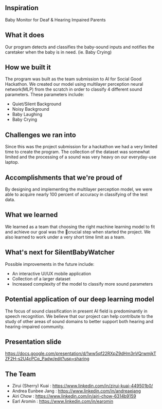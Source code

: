## Inspiration
Baby Monitor for Deaf & Hearing Impaired Parents

## What it does
Our program detects and classifies the baby-sound inputs and notifies the caretaker when the baby is in need. (ie. Baby Crying)

## How we built it
The program was built as the team submission to AI for Social Good Hackathon.
We created our model using multilayer perception neural network(MLP) from the scratch in order to classify 4 different sound parameters.
These parameters include:
- Quiet/Silent Background
- Noisy Background
- Baby Laughing
- Baby Crying

## Challenges we ran into
Since this was the project submission for a hackathon we had a very limited time to create the program. The collection of the dataset was somewhat limited and the processing of a sound was very heavy on our everyday-use laptop.

## Accomplishments that we're proud of
By designing and implementing the multilayer perception model, we were able to acquire nearly 100 percent of accuracy in classifying of the test data.

## What we learned
We learned as a team that choosing the right machine learning model to fit and achieve our goal was the crucial step when started the project. We also learned to work under a very short time limit as a team.

## What's next for SilentBabyWatcher
Possible improvements in the future include:
- An interactive UI/UX mobile application
- Collection of a larger dataset
- Increased complexity of the model to classify more sound parameters

## Potential application of our deep learning model
The focus of sound classification in present AI field is predominantly in speech recognition. We believe that our project can help contribute to the study of other areas of sound domains to better support both hearing and hearing-impaired community.

## Presentation slide
https://docs.google.com/presentation/d/1ww5qf22RXpZ9dHm3nVQrwmjkTZF2H-s2U4cPCq_Padw/edit?usp=sharing

## The Team
- Zirui (Sherry) Kuai : https://www.linkedin.com/in/zirui-kuai-449501b0/
- Andrea Eunbee Jang : https://www.linkedin.com/in/andreaejang
- Airi Chow : https://www.linkedin.com/in/airi-chow-6314b9159
- Earl Aromin : https://www.linkedin.com/in/earomin
